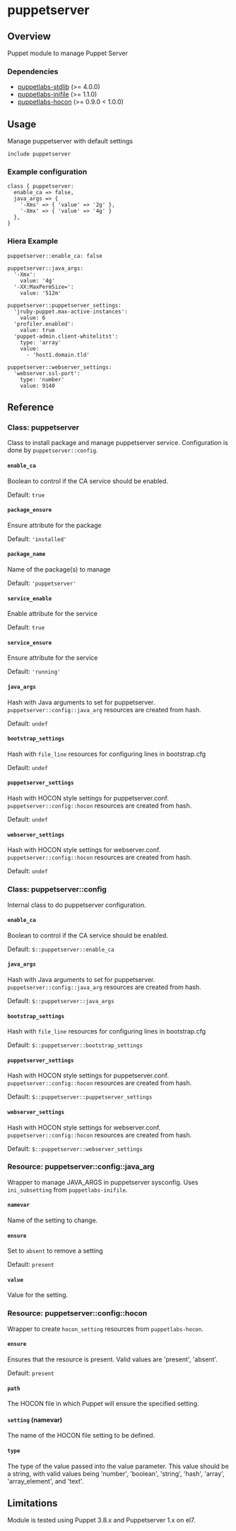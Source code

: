 # puppetserver

## Overview

Puppet module to manage Puppet Server

### Dependencies

* [puppetlabs-stdlib](https://forge.puppetlabs.com/puppetlabs/stdlib) (>= 4.0.0)
* [puppetlabs-inifile](https://forge.puppetlabs.com/puppetlabs/inifile) (>= 1.1.0)
* [puppetlabs-hocon](https://forge.puppetlabs.com/puppetlabs/hocon) (>= 0.9.0 < 1.0.0)

## Usage

Manage puppetserver with default settings

    include puppetserver

### Example configuration

    class { puppetserver:
      enable_ca => false,
      java_args => {
        '-Xms' => { 'value' => '2g' },
        '-Xmx' => { 'value' => '4g' }
      },
    }

### Hiera Example

    puppetserver::enable_ca: false

    puppetserver::java_args:
      '-Xmx':
        value: '4g'
      '-XX:MaxPermSize=':
        value: '512m'

    puppetserver::puppetserver_settings:
      'jruby-puppet.max-active-instances':
        value: 6
      'profiler.enabled':
        value: true
      'puppet-admin.client-whitelitst':
        type: 'array'
        value:
          - 'host1.domain.tld'

    puppetserver::webserver_settings:
      'webserver.ssl-port':
        type: 'number'
        value: 9140


## Reference

### Class: puppetserver

Class to install package and manage puppetserver service. Configuration is done by `puppetserver::config`.

#### `enable_ca`
Boolean to control if the CA service should be enabled.

Default: `true`

#### `package_ensure`
Ensure attribute for the package

Default: `'installed'`

#### `package_name`
Name of the package(s) to manage

Default: `'puppetserver'`

#### `service_enable`
Enable attribute for the service

Default: `true`

#### `service_ensure`
Ensure attribute for the service

Default: `'running'`

#### `java_args`
Hash with Java arguments to set for puppetserver. `puppetserver::config::java_arg` resources are created from hash.

Default: `undef`

#### `bootstrap_settings`
Hash with `file_line` resources for configuring lines in bootstrap.cfg

Default: `undef`

#### `puppetserver_settings`
Hash with HOCON style settings for puppetserver.conf. `puppetserver::config::hocon` resources are created from hash.

Default: `undef`

#### `webserver_settings`
Hash with HOCON style settings for webserver.conf. `puppetserver::config::hocon` resources are created from hash.

Default: `undef`


### Class: puppetserver::config

Internal class to do puppetserver configuration.

#### `enable_ca`
Boolean to control if the CA service should be enabled.

Default: `$::puppetserver::enable_ca`

#### `java_args`
Hash with Java arguments to set for puppetserver. `puppetserver::config::java_arg` resources are created from hash.

Default: `$::puppetserver::java_args`

#### `bootstrap_settings`
Hash with `file_line` resources for configuring lines in bootstrap.cfg

Default: `$::puppetserver::bootstrap_settings`

#### `puppetserver_settings`
Hash with HOCON style settings for puppetserver.conf. `puppetserver::config::hocon` resources are created from hash.

Default: `$::puppetserver::puppetserver_settings`

#### `webserver_settings`
Hash with HOCON style settings for webserver.conf. `puppetserver::config::hocon` resources are created from hash.

Default: `$::puppetserver::webserver_settings`


### Resource: puppetserver::config::java_arg

Wrapper to manage JAVA_ARGS in puppetserver sysconfig. Uses `ini_subsetting` from `puppetlabs-inifile`.

#### `namevar`
Name of the setting to change.

#### `ensure`
Set to `absent` to remove a setting

Default: `present`

#### `value`
Value for the setting.


### Resource: puppetserver::config::hocon

Wrapper to create `hocon_setting` resources from `puppetlabs-hocon`.

#### `ensure`
Ensures that the resource is present. Valid values are 'present', 'absent'.

Default: `present`

#### `path`
The HOCON file in which Puppet will ensure the specified setting.

#### `setting` (namevar)
The name of the HOCON file setting to be defined.

#### `type`
The type of the value passed into the value parameter. This value should be a string, with valid values being 'number', 'boolean', 'string', 'hash', 'array', 'array_element', and 'text'.


## Limitations

Module is tested using Puppet 3.8.x and Puppetserver 1.x on el7.
